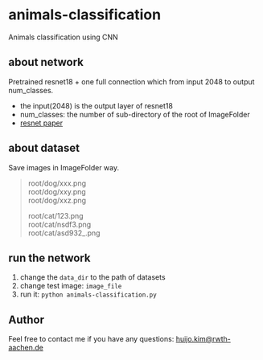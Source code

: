# animals-classification

Animals classification using CNN


## about network ##

Pretrained resnet18 + one full connection which from input 2048 to output num_classes.

- the input(2048) is the output layer of resnet18
- num_classes: the number of sub-directory of the root of ImageFolder
- [resnet paper](https://arxiv.org/abs/1512.03385)


## about dataset ##

Save images in ImageFolder way.

> root/dog/xxx.png  
> root/dog/xxy.png  
> root/dog/xxz.png  
>   
> root/cat/123.png  
> root/cat/nsdf3.png  
> root/cat/asd932_.png  


## run the network ##

1. change the `data_dir` to the path of datasets
2. change test image: `image_file`
3. run it: `python animals-classification.py`


## Author ##
Feel free to contact me if you have any questions: huijo.kim@rwth-aachen.de
